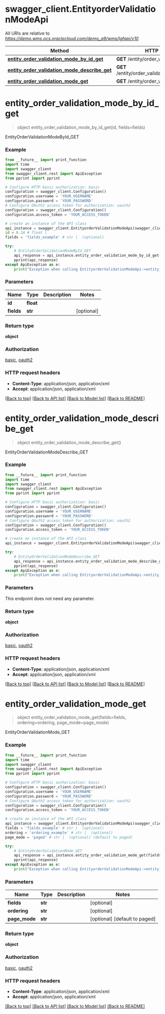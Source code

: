 # swagger_client.EntityorderValidationModeApi

All URIs are relative to *https://demo.wms.ocs.oraclecloud.com/demo_a9/wms/lgfapi/v10*

Method | HTTP request | Description
------------- | ------------- | -------------
[**entity_order_validation_mode_by_id_get**](EntityorderValidationModeApi.md#entity_order_validation_mode_by_id_get) | **GET** /entity/order_validation_mode/{id} | EntityOrderValidationModeById_GET
[**entity_order_validation_mode_describe_get**](EntityorderValidationModeApi.md#entity_order_validation_mode_describe_get) | **GET** /entity/order_validation_mode/describe | EntityOrderValidationModeDescribe_GET
[**entity_order_validation_mode_get**](EntityorderValidationModeApi.md#entity_order_validation_mode_get) | **GET** /entity/order_validation_mode | EntityOrderValidationMode_GET


# **entity_order_validation_mode_by_id_get**
> object entity_order_validation_mode_by_id_get(id, fields=fields)

EntityOrderValidationModeById_GET



### Example
```python
from __future__ import print_function
import time
import swagger_client
from swagger_client.rest import ApiException
from pprint import pprint

# Configure HTTP basic authorization: basic
configuration = swagger_client.Configuration()
configuration.username = 'YOUR_USERNAME'
configuration.password = 'YOUR_PASSWORD'
# Configure OAuth2 access token for authorization: oauth2
configuration = swagger_client.Configuration()
configuration.access_token = 'YOUR_ACCESS_TOKEN'

# create an instance of the API class
api_instance = swagger_client.EntityorderValidationModeApi(swagger_client.ApiClient(configuration))
id = 8.14 # float | 
fields = 'fields_example' # str |  (optional)

try:
    # EntityOrderValidationModeById_GET
    api_response = api_instance.entity_order_validation_mode_by_id_get(id, fields=fields)
    pprint(api_response)
except ApiException as e:
    print("Exception when calling EntityorderValidationModeApi->entity_order_validation_mode_by_id_get: %s\n" % e)
```

### Parameters

Name | Type | Description  | Notes
------------- | ------------- | ------------- | -------------
 **id** | **float**|  | 
 **fields** | **str**|  | [optional] 

### Return type

**object**

### Authorization

[basic](../README.md#basic), [oauth2](../README.md#oauth2)

### HTTP request headers

 - **Content-Type**: application/json, application/xml
 - **Accept**: application/json, application/xml

[[Back to top]](#) [[Back to API list]](../README.md#documentation-for-api-endpoints) [[Back to Model list]](../README.md#documentation-for-models) [[Back to README]](../README.md)

# **entity_order_validation_mode_describe_get**
> object entity_order_validation_mode_describe_get()

EntityOrderValidationModeDescribe_GET



### Example
```python
from __future__ import print_function
import time
import swagger_client
from swagger_client.rest import ApiException
from pprint import pprint

# Configure HTTP basic authorization: basic
configuration = swagger_client.Configuration()
configuration.username = 'YOUR_USERNAME'
configuration.password = 'YOUR_PASSWORD'
# Configure OAuth2 access token for authorization: oauth2
configuration = swagger_client.Configuration()
configuration.access_token = 'YOUR_ACCESS_TOKEN'

# create an instance of the API class
api_instance = swagger_client.EntityorderValidationModeApi(swagger_client.ApiClient(configuration))

try:
    # EntityOrderValidationModeDescribe_GET
    api_response = api_instance.entity_order_validation_mode_describe_get()
    pprint(api_response)
except ApiException as e:
    print("Exception when calling EntityorderValidationModeApi->entity_order_validation_mode_describe_get: %s\n" % e)
```

### Parameters
This endpoint does not need any parameter.

### Return type

**object**

### Authorization

[basic](../README.md#basic), [oauth2](../README.md#oauth2)

### HTTP request headers

 - **Content-Type**: application/json, application/xml
 - **Accept**: application/json, application/xml

[[Back to top]](#) [[Back to API list]](../README.md#documentation-for-api-endpoints) [[Back to Model list]](../README.md#documentation-for-models) [[Back to README]](../README.md)

# **entity_order_validation_mode_get**
> object entity_order_validation_mode_get(fields=fields, ordering=ordering, page_mode=page_mode)

EntityOrderValidationMode_GET



### Example
```python
from __future__ import print_function
import time
import swagger_client
from swagger_client.rest import ApiException
from pprint import pprint

# Configure HTTP basic authorization: basic
configuration = swagger_client.Configuration()
configuration.username = 'YOUR_USERNAME'
configuration.password = 'YOUR_PASSWORD'
# Configure OAuth2 access token for authorization: oauth2
configuration = swagger_client.Configuration()
configuration.access_token = 'YOUR_ACCESS_TOKEN'

# create an instance of the API class
api_instance = swagger_client.EntityorderValidationModeApi(swagger_client.ApiClient(configuration))
fields = 'fields_example' # str |  (optional)
ordering = 'ordering_example' # str |  (optional)
page_mode = 'paged' # str |  (optional) (default to paged)

try:
    # EntityOrderValidationMode_GET
    api_response = api_instance.entity_order_validation_mode_get(fields=fields, ordering=ordering, page_mode=page_mode)
    pprint(api_response)
except ApiException as e:
    print("Exception when calling EntityorderValidationModeApi->entity_order_validation_mode_get: %s\n" % e)
```

### Parameters

Name | Type | Description  | Notes
------------- | ------------- | ------------- | -------------
 **fields** | **str**|  | [optional] 
 **ordering** | **str**|  | [optional] 
 **page_mode** | **str**|  | [optional] [default to paged]

### Return type

**object**

### Authorization

[basic](../README.md#basic), [oauth2](../README.md#oauth2)

### HTTP request headers

 - **Content-Type**: application/json, application/xml
 - **Accept**: application/json, application/xml

[[Back to top]](#) [[Back to API list]](../README.md#documentation-for-api-endpoints) [[Back to Model list]](../README.md#documentation-for-models) [[Back to README]](../README.md)

